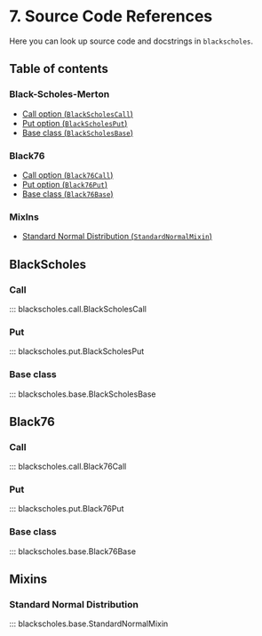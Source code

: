 # 7. Source Code References

Here you can look up source code 
and docstrings in `blackscholes`.

## Table of contents
### Black-Scholes-Merton
- [Call option (`BlackScholesCall`)](#callbs)
- [Put option (`BlackScholesPut`)](#putbs)
- [Base class (`BlackScholesBase`)](#basebs)

### Black76
- [Call option (`Black76Call`)](#call76)
- [Put option (`Black76Put`)](#put76)
- [Base class (`Black76Base`)](#base76)

### MixIns
- [Standard Normal Distribution (`StandardNormalMixin`)](#norm)

## BlackScholes

### Call <a name="callbs"></a>
::: blackscholes.call.BlackScholesCall

### Put  <a name="putbs"></a>
::: blackscholes.put.BlackScholesPut

### Base class  <a name="basebs"></a>
::: blackscholes.base.BlackScholesBase

## Black76

### Call <a name="call76"></a>
::: blackscholes.call.Black76Call

### Put  <a name="put76"></a>
::: blackscholes.put.Black76Put

### Base class  <a name="base76"></a>
::: blackscholes.base.Black76Base

## Mixins

### Standard Normal Distribution <a name="norm"></a>

::: blackscholes.base.StandardNormalMixin
